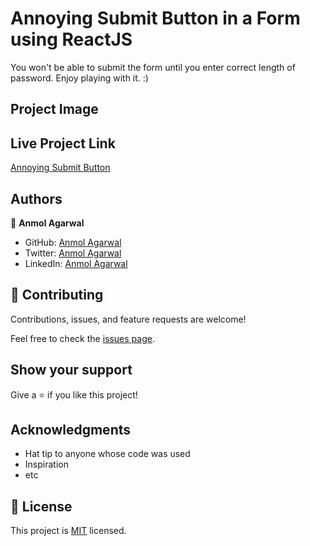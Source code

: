 # Annoying Submit Button in a Form using ReactJS
You won't be able to submit the form until you enter correct length of password. Enjoy playing with it. :)
## Project Image

## Live Project Link
[Annoying Submit Button](https://annoyingsubmitbutton.netlify.app/)
## Authors

👤 **Anmol Agarwal**

- GitHub: [Anmol Agarwal](https://github.com/fineanmol)
- Twitter: [Anmol Agarwal](https://twitter.com/fineanmol)
- LinkedIn: [Anmol Agarwal](https://linkedin.com/in/fineanmol)

## 🤝 Contributing

Contributions, issues, and feature requests are welcome!

Feel free to check the [issues page](../../issues/).

## Show your support

Give a ⭐️ if you like this project!

## Acknowledgments

- Hat tip to anyone whose code was used
- Inspiration
- etc

## 📝 License

This project is [MIT](./MIT.md) licensed.
